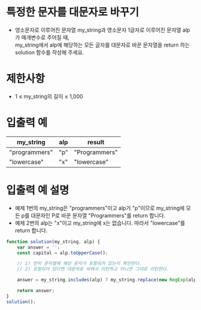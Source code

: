 # 특정한 문자를 대문자로 바꾸기
-  영소문자로 이루어진 문자열 my_string과 영소문자 1글자로 이루어진 문자열 alp가 매개변수로 주어질 때,  
my_string에서 alp에 해당하는 모든 글자를 대문자로 바꾼 문자열을 return 하는 solution 함수를 작성해 주세요.

# 제한사항
- 1 ≤ my_string의 길이 ≤ 1,000

# 입출력 예
| my_string | alp | result |
| --------- | --- | ------ |
| "programmers" | "p"	| "Programmers" |
| "lowercase" |	"x"	| "lowercase" |

# 입출력 예 설명
- 예제 1번의 my_string은 "programmers"이고 alp가 "p"이므로 my_string에 모든 p를 대문자인 P로 바꾼 문자열 "Programmers"를 return 합니다.
- 예제 2번의 alp는 "x"이고 my_string에 x는 없습니다. 따라서 "lowercase"를 return 합니다.
  
```javascript
function solution(my_string, alp) {
    var answer = '';
    const capital = alp.toUpperCase();

    // 1) 먼저 문자열에 해당 문자가 포함되어 있는지 확인한다.
    // 2) 포함되어 있다면 대문자로 바꿔서 리턴하고 아니면 그대로 리턴한다.

    answer = my_string.includes(alp) ? my_string.replace(new RegExp(alp, 'g'), capital) : my_string;

    return answer;
}
solution();
```
